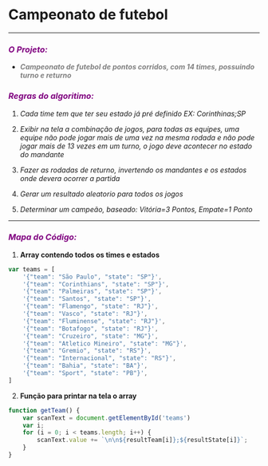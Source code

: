 # Campeonato de futebol
___
 ### <span style="color:purple">*O Projeto:*</span>
 * *<span style="color:gray">**Campeonato de futebol de pontos corridos, com 14 times, possuindo turno e returno**</span>*

 ### <span style="color:purple">*Regras do algoritimo:*</span>
 1. <span style="Gray">*Cada time tem que ter seu estado já pré definido EX: Corinthinas;SP*</span>

 2. <span style="Gray">*Exibir na tela a combinação de jogos, para todas as equipes, uma equipe não pode jogar mais de uma vez na mesma rodada e não pode jogar mais de 13 vezes em um turno, o jogo deve acontecer no estado do mandante*</span>

 3. <span style="Gray">*Fazer as rodadas de returno, invertendo os mandantes e os estados onde devera ocorrer a partida*</span>

 4. <span style="Gray">*Gerar um resultado aleatorio para todos os jogos*</span>

 5. <span style="Gray">*Determinar um campeão, baseado: Vitória=3 Pontos, Empate=1 Ponto*</span>

 ___

### <span style="color:purple">*Mapa do Código:*</span>
1. **Array contendo todos os times e estados** 
```javascript
var teams = [
    '{"team": "São Paulo", "state": "SP"}',
    '{"team": "Corinthians", "state": "SP"}',
    '{"team": "Palmeiras", "state": "SP"}',
    '{"team": "Santos", "state": "SP"}',
    '{"team": "Flamengo", "state": "RJ"}',
    '{"team": "Vasco", "state": "RJ"}',
    '{"team": "Fluminense", "state": "RJ"}',
    '{"team": "Botafogo", "state": "RJ"}',
    '{"team": "Cruzeiro", "state": "MG"}',
    '{"team": "Atletico Mineiro", "state": "MG"}',
    '{"team": "Gremio", "state": "RS"}',
    '{"team": "Internacional", "state": "RS"}',
    '{"team": "Bahia", "state": "BA"}',
    '{"team": "Sport", "state": "PB"}',
]
```
2. **Função para printar na tela o array**
```javascript
function getTeam() {
    var scanText = document.getElementById('teams')
    var i;
    for (i = 0; i < teams.length; i++) {
        scanText.value += `\n\n${resultTeam[i]};${resultState[i]}`;
    }
}
```